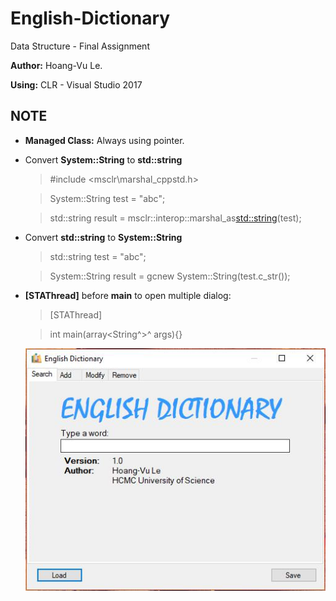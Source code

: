 # English-Dictionary
Data Structure - Final Assignment

**Author:** Hoang-Vu Le.

**Using:** CLR - Visual Studio 2017

## NOTE

- **Managed Class:** Always using pointer. 

- Convert **System::String** to **std::string**

	> #include <msclr\marshal_cppstd.h>
  
	> System::String test = "abc";
  
	> std::string result = msclr::interop::marshal_as<std::string>(test);
  

- Convert **std::string** to **System::String**

	> std::string test = "abc";
  
	> System::String result = gcnew System::String(test.c_str());

- **[STAThread]** before **main** to open multiple dialog:

	> [STAThread]
  
	> int main(array<String^>^ args){}

	![Application UI](https://raw.githubusercontent.com/lhvubtqn/English-Dictionary/master/UI.jpg)
